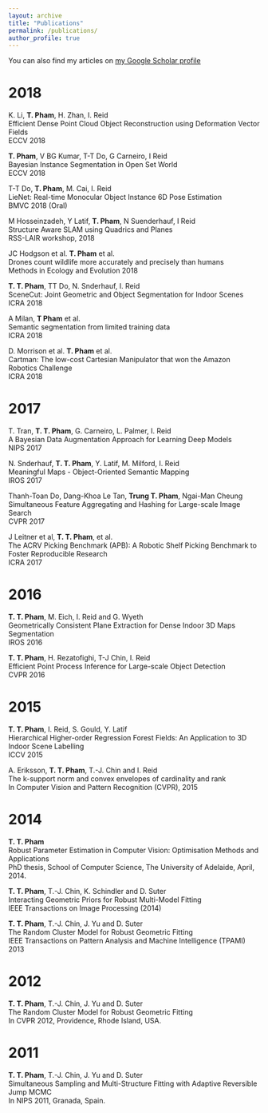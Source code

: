 ```yaml
---
layout: archive
title: "Publications"
permalink: /publications/
author_profile: true
---
```


<!--
{% if author.googlescholar %}
You can also find my articles on <u><a href="{{author.googlescholar}}">my Google Scholar profile</a>.</u>
{% endif %}
-->

You can also find my articles on [my Google Scholar profile](https://scholar.google.com.au/citations?user=Rfj56F4AAAAJ&hl=en "Google Scholar")

      
2018
=====

K. Li, **T. Pham**, H. Zhan, I. Reid  
Efficient Dense Point Cloud Object Reconstruction using Deformation Vector Fields  
ECCV 2018

**T. Pham**, V BG Kumar, T-T Do, G Carneiro, I Reid  
Bayesian Instance Segmentation in Open Set World  
ECCV 2018

T-T Do, **T. Pham**, M. Cai, I. Reid  
LieNet: Real-time Monocular Object Instance 6D Pose Estimation  
BMVC 2018 (Oral)

M Hosseinzadeh, Y Latif, **T. Pham**, N Suenderhauf, I Reid  
Structure Aware SLAM using Quadrics and Planes  
RSS-LAIR workshop, 2018

JC Hodgson et al. **T. Pham** et al.  
Drones count wildlife more accurately and precisely than humans  
Methods in Ecology and Evolution 2018


**T. T. Pham**, TT Do, N. Snderhauf, I. Reid  
SceneCut: Joint Geometric and Object Segmentation for Indoor Scenes  
ICRA 2018

A Milan, **T Pham** et al.  
Semantic segmentation from limited training data  
ICRA 2018

D. Morrison et al. **T. Pham** et al.  
Cartman: The low-cost Cartesian Manipulator that won the Amazon Robotics Challenge  
ICRA 2018

2017
=====

T. Tran, **T. T. Pham**, G. Carneiro, L. Palmer, I. Reid  
A Bayesian Data Augmentation Approach for Learning Deep Models  
NIPS 2017

N. Snderhauf, **T. T. Pham**, Y. Latif, M. Milford, I. Reid  
Meaningful Maps - Object-Oriented Semantic Mapping  
IROS 2017

Thanh-Toan Do, Dang-Khoa Le Tan, **Trung T. Pham**, Ngai-Man Cheung  
Simultaneous Feature Aggregating and Hashing for Large-scale Image Search  
CVPR 2017

J Leitner et al, **T. T. Pham**, et al.  
The ACRV Picking Benchmark (APB): A Robotic Shelf Picking Benchmark to Foster Reproducible Research  
ICRA 2017

2016
=====

**T. T. Pham**, M. Eich, I. Reid and G. Wyeth  
Geometrically Consistent Plane Extraction for Dense Indoor 3D Maps Segmentation  
IROS 2016

**T. T. Pham**, H. Rezatofighi, T-J Chin, I. Reid  
Efficient Point Process Inference for Large-scale Object Detection  
CVPR 2016

2015
=====

**T. T. Pham**, I. Reid, S. Gould, Y. Latif  
Hierarchical Higher-order Regression Forest Fields: An Application to 3D Indoor Scene Labelling  
ICCV 2015

A. Eriksson, **T. T. Pham**, T.-J. Chin and I. Reid  
The k-support norm and convex envelopes of cardinality and rank  
In Computer Vision and Pattern Recognition (CVPR), 2015

2014
=====

**T. T. Pham**  
Robust Parameter Estimation in Computer Vision: Optimisation Methods and Applications  
PhD thesis, School of Computer Science, The University of Adelaide, April, 2014.

**T. T. Pham**, T.-J. Chin, K. Schindler and D. Suter  
Interacting Geometric Priors for Robust Multi-Model Fitting  
IEEE Transactions on Image Processing (2014)

**T. T. Pham**, T.-J. Chin, J. Yu and D. Suter  
The Random Cluster Model for Robust Geometric Fitting  
IEEE Transactions on Pattern Analysis and Machine Intelligence (TPAMI) 2013

2012
=====

**T. T. Pham**, T.-J. Chin, J. Yu and D. Suter  
The Random Cluster Model for Robust Geometric Fitting  
In CVPR 2012, Providence, Rhode Island, USA.

2011
=====

**T. T. Pham**, T.-J. Chin, J. Yu and D. Suter  
Simultaneous Sampling and Multi-Structure Fitting with Adaptive Reversible Jump MCMC  
In NIPS 2011, Granada, Spain.


<!--
{% include base_path %}

{% for post in site.publications reversed %}
  {% include archive-single.html %}
{% endfor %}
-->
